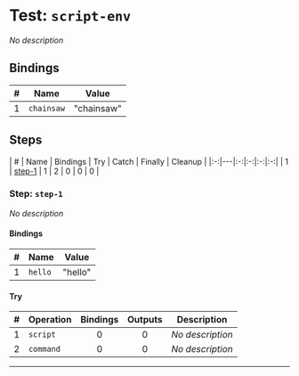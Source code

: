 # Test: `script-env`

*No description*

## Bindings

| # | Name | Value |
|:-:|---|---|
| 1 | `chainsaw` | "chainsaw" |

## Steps

| # | Name | Bindings | Try | Catch | Finally | Cleanup |
|:-:|---|:-:|:-:|:-:|:-:|
| 1 | [step-1](#step-step-1) | 1 | 2 | 0 | 0 | 0 |

### Step: `step-1`

*No description*

#### Bindings

| # | Name | Value |
|:-:|---|---|
| 1 | `hello` | "hello" |

#### Try

| # | Operation | Bindings | Outputs | Description |
|:-:|---|:-:|:-:|---|
| 1 | `script` | 0 | 0 | *No description* |
| 2 | `command` | 0 | 0 | *No description* |

---

